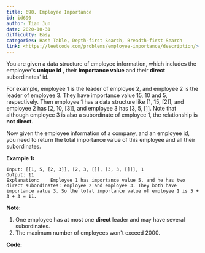 ```yaml
---
title: 690. Employee Importance
id: id690
author: Tian Jun
date: 2020-10-31
difficulty: Easy
categories: Hash Table, Depth-first Search, Breadth-first Search
link: <https://leetcode.com/problems/employee-importance/description/>
---
```


You are given a data structure of employee information, which includes the
employee's **unique id** , their  **importance value** and their  **direct**
subordinates' id.

For example, employee 1 is the leader of employee 2, and employee 2 is the
leader of employee 3. They have importance value 15, 10 and 5, respectively.
Then employee 1 has a data structure like [1, 15, [2]], and employee 2 has [2,
10, [3]], and employee 3 has [3, 5, []]. Note that although employee 3 is also
a subordinate of employee 1, the relationship is **not direct**.

Now given the employee information of a company, and an employee id, you need
to return the total importance value of this employee and all their
subordinates.

**Example 1:**
            
	Input: [[1, 5, [2, 3]], [2, 3, []], [3, 3, []]], 1    
	Output: 11    
	Explanation:    Employee 1 has importance value 5, and he has two direct subordinates: employee 2 and employee 3. They both have importance value 3. So the total importance value of employee 1 is 5 + 3 + 3 = 11.    



**Note:**

  1. One employee has at most one **direct** leader and may have several subordinates.
  2. The maximum number of employees won't exceed 2000.


**Code:**
